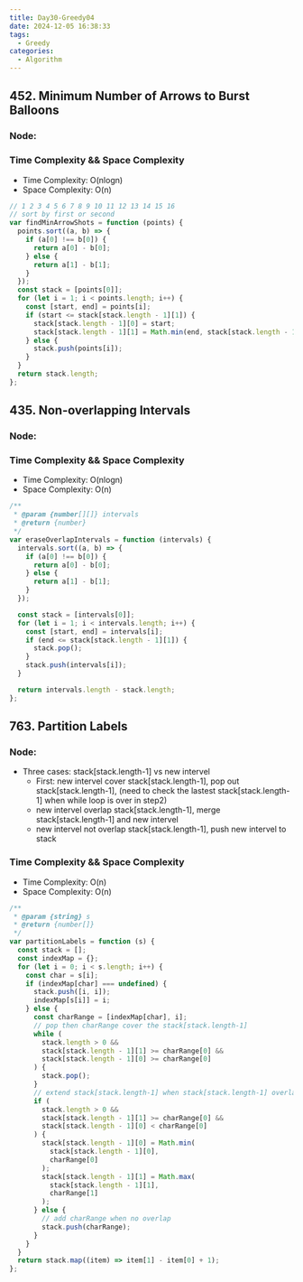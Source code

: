 ```yaml
---
title: Day30-Greedy04
date: 2024-12-05 16:38:33
tags:
  - Greedy
categories:
  - Algorithm
---
```


## 452. Minimum Number of Arrows to Burst Balloons

### Node:

### Time Complexity && Space Complexity

- Time Complexity: O(nlogn)
- Space Complexity: O(n)

```js
// 1 2 3 4 5 6 7 8 9 10 11 12 13 14 15 16
// sort by first or second
var findMinArrowShots = function (points) {
  points.sort((a, b) => {
    if (a[0] !== b[0]) {
      return a[0] - b[0];
    } else {
      return a[1] - b[1];
    }
  });
  const stack = [points[0]];
  for (let i = 1; i < points.length; i++) {
    const [start, end] = points[i];
    if (start <= stack[stack.length - 1][1]) {
      stack[stack.length - 1][0] = start;
      stack[stack.length - 1][1] = Math.min(end, stack[stack.length - 1][1]);
    } else {
      stack.push(points[i]);
    }
  }
  return stack.length;
};
```

## 435. Non-overlapping Intervals

### Node:

### Time Complexity && Space Complexity

- Time Complexity: O(nlogn)
- Space Complexity: O(n)

```js
/**
 * @param {number[][]} intervals
 * @return {number}
 */
var eraseOverlapIntervals = function (intervals) {
  intervals.sort((a, b) => {
    if (a[0] !== b[0]) {
      return a[0] - b[0];
    } else {
      return a[1] - b[1];
    }
  });

  const stack = [intervals[0]];
  for (let i = 1; i < intervals.length; i++) {
    const [start, end] = intervals[i];
    if (end <= stack[stack.length - 1][1]) {
      stack.pop();
    }
    stack.push(intervals[i]);
  }

  return intervals.length - stack.length;
};
```

## 763. Partition Labels

### Node:

- Three cases: stack[stack.length-1] vs new intervel
  - First: new intervel cover stack[stack.length-1], pop out stack[stack.length-1], (need to check the lastest stack[stack.length-1] when while loop is over in step2)
  - new intervel overlap stack[stack.length-1], merge stack[stack.length-1] and new intervel
  - new intervel not overlap stack[stack.length-1], push new intervel to stack

### Time Complexity && Space Complexity

- Time Complexity: O(n)
- Space Complexity: O(n)

```js
/**
 * @param {string} s
 * @return {number[]}
 */
var partitionLabels = function (s) {
  const stack = [];
  const indexMap = {};
  for (let i = 0; i < s.length; i++) {
    const char = s[i];
    if (indexMap[char] === undefined) {
      stack.push([i, i]);
      indexMap[s[i]] = i;
    } else {
      const charRange = [indexMap[char], i];
      // pop then charRange cover the stack[stack.length-1]
      while (
        stack.length > 0 &&
        stack[stack.length - 1][1] >= charRange[0] &&
        stack[stack.length - 1][0] >= charRange[0]
      ) {
        stack.pop();
      }
      // extend stack[stack.length-1] when stack[stack.length-1] overlap with charRange
      if (
        stack.length > 0 &&
        stack[stack.length - 1][1] >= charRange[0] &&
        stack[stack.length - 1][0] < charRange[0]
      ) {
        stack[stack.length - 1][0] = Math.min(
          stack[stack.length - 1][0],
          charRange[0]
        );
        stack[stack.length - 1][1] = Math.max(
          stack[stack.length - 1][1],
          charRange[1]
        );
      } else {
        // add charRange when no overlap
        stack.push(charRange);
      }
    }
  }
  return stack.map((item) => item[1] - item[0] + 1);
};
```
